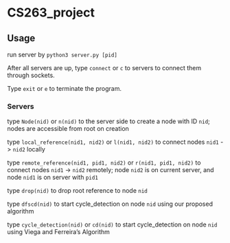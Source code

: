 # CS263_project

## Usage

run server by `python3 server.py [pid]`

After all servers are up, type `connect` or `c` to servers to connect them through sockets.

Type `exit` or `e` to terminate the program.

### Servers

type `Node(nid)` or `n(nid)` to the server side to create a node with ID `nid`; nodes are accessible from root on creation

type `local_reference(nid1, nid2)` or `l(nid1, nid2)` to connect nodes `nid1` -> `nid2` locally

type `remote_reference(nid1, pid1, nid2)` or `r(nid1, pid1, nid2)` to connect nodes `nid1` -> `nid2` remotely; node `nid2` is on current server, and node `nid1` is on server with `pid1`

type `drop(nid)` to drop root reference to node `nid`


type `dfscd(nid)` to start cycle_detection on node `nid` using our proposed algorithm

type `cycle_detection(nid)` or `cd(nid)` to start cycle_detection on node `nid` using Viega and Ferreira’s Algorithm
